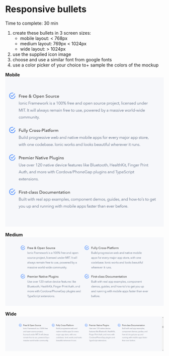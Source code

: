 # Responsive bullets

Time to complete: 30 min

1. create these bullets in 3 screen sizes:
    - mobile layout: < 768px
    - medium layout: 769px < 1024px
    - wide layout: > 1024px
1. use the supplied icon image
1. choose and use a similar font from google fonts
1. use a color picker of your choice to+ sample the colors of the mockup

**Mobile**
![Mobile](mobile.png)

**Medium**
![Medium](medium.png)

**Wide**
![Wide](wide.png)
